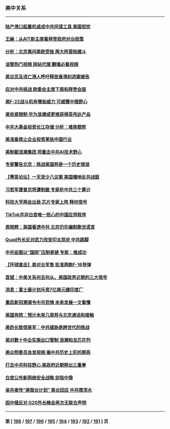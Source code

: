 ### 美中关系
---
#### [陆产港口起重机或成中共间谍工具 美国担忧](../../pages/nf1412576/n13943730.md?03060845) 
#### [王赫：从AIT新主席看拜登政府对台政策](../../pages/nf1412576/n13943394.md?03060845) 
#### [分析：北京离间美欧受挫 两大阵营陷缠斗](../../pages/nf1412576/n13943304.md?03060845) 
#### [油管热门视频 网站代理 翻墙必看视频](http://138.2.39.72:81/youtube.html?epic-marker?03060845)
#### [美议员及流亡港人呼吁释放香港初选案被告](../../pages/nf1412576/n13942984.md?03060845) 
#### [应对中共挑战 欧委会主席下周和拜登会面](../../pages/nf1412576/n13943208.md?03060845) 
#### [美F-22战斗机有哪些威力 可威慑中俄野心](../../pages/nf1412576/n13943123.md?03060845) 
#### [美收紧限制 华为浪潮或更难获得英伟达产品](../../pages/nf1412576/n13943148.md?03060845) 
#### [中共大基金投资长江存储 分析：难挽颓势](../../pages/nf1412576/n13942945.md?03060845) 
#### [美准备禁止企业投资某些中国行业](../../pages/nf1412576/n13942805.md?03060845) 
#### [美制裁浪潮集团 将重击中共AI技术野心](../../pages/nf1412576/n13942798.md?03060845) 
#### [专家警告北京：挑战美国将是一个历史错误](../../pages/nf1412576/n13942591.md?03060845) 
#### [【菁英论坛】一天至少八议案 美国擂响反共战鼓](../../pages/nf1412576/n13942561.md?03060845) 
#### [习若军援普京将遭制裁 专家析中共三个算计](../../pages/nf1412576/n13941775.md?03060845) 
#### [科技大亨两会出局 芯片专家上阵 释何信号](../../pages/nf1412576/n13942518.md?03060845) 
#### [TikTok并非白宫唯一担心的中国应用程序](../../pages/nf1412576/n13942494.md?03060845) 
#### [周晓辉：美国看透中共 北京仍在编制欺世谎言](../../pages/nf1412576/n13942491.md?03060845) 
#### [Quad外长反对武力改变印太现状 中共跳脚](../../pages/nf1412576/n13942426.md?03060845) 
#### [中共妄图以“国网”压制星链 专家：难成功](../../pages/nf1412576/n13942178.md?03060845) 
#### [【环球直击】美对台军售 批准两款F-16导弹](../../pages/nf1412576/n13941840.md?03060845) 
#### [袁斌：中美关系何去何从，美国政界近期的三大信号](../../pages/nf1412576/n13942214.md?03060845) 
#### [消息：富士康计划斥资7亿美元建印度厂](../../pages/nf1412576/n13942138.md?03060845) 
#### [重启新冠溯源令中共恐惧 未来发展一文看懂](../../pages/nf1412576/n13941816.md?03060845) 
#### [美国务院：预计未来几周将与北京通话和接触](../../pages/nf1412576/n13941886.md?03060845) 
#### [美防长致信美军：中共威胁是跨世代的挑战](../../pages/nf1412576/n13941972.md?03060845) 
#### [美对数十中企实施出口管制 浪潮和龙芯在列](../../pages/nf1412576/n13941870.md?03060845) 
#### [美众院委员会发视频 揭中共历史上犯的罪恶](../../pages/nf1412576/n13941865.md?03060845) 
#### [打击中共科技野心 美政府近期祭出三重拳](../../pages/nf1412576/n13941825.md?03060845) 
#### [白宫公布新网络安全战略 剑指中俄](../../pages/nf1412576/n13941733.md?03060845) 
#### [亲共者传“美毁台计划” 美台回应 中共搅浑水](../../pages/nf1412576/n13941364.md?03060845) 
#### [因中俄反对 G20外长峰会再次无联合声明](../../pages/nf1412576/n13941726.md?03060845) 

---
#### 第 [ [198](./198.md?03060845) / [197](./197.md?03060845) / [196](./196.md?03060845) / [195](./195.md?03060845) / [194](./194.md?03060845) / [193](./193.md?03060845) / [192](./192.md?03060845) / [191](./191.md?03060845) ] 页
